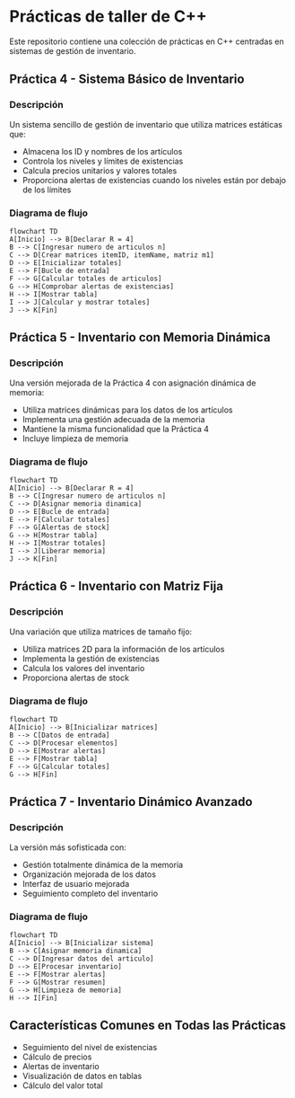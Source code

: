 # Prácticas de taller de C++

Este repositorio contiene una colección de prácticas en C++ centradas en sistemas de gestión de inventario.

## Práctica 4 - Sistema Básico de Inventario

### Descripción
Un sistema sencillo de gestión de inventario que utiliza matrices estáticas que:
- Almacena los ID y nombres de los artículos
- Controla los niveles y límites de existencias
- Calcula precios unitarios y valores totales
- Proporciona alertas de existencias cuando los niveles están por debajo de los límites

### Diagrama de flujo
```mermaid
flowchart TD
A[Inicio] --> B[Declarar R = 4]
B --> C[Ingresar numero de articulos n]
C --> D[Crear matrices itemID, itemName, matriz m1]
D --> E[Inicializar totales]
E --> F[Bucle de entrada]
F --> G[Calcular totales de articulos]
G --> H[Comprobar alertas de existencias]
H --> I[Mostrar tabla]
I --> J[Calcular y mostrar totales]
J --> K[Fin]
```

## Práctica 5 - Inventario con Memoria Dinámica

### Descripción
Una versión mejorada de la Práctica 4 con asignación dinámica de memoria:
- Utiliza matrices dinámicas para los datos de los artículos
- Implementa una gestión adecuada de la memoria
- Mantiene la misma funcionalidad que la Práctica 4
- Incluye limpieza de memoria

### Diagrama de flujo
```mermaid
flowchart TD
A[Inicio] --> B[Declarar R = 4]
B --> C[Ingresar numero de articulos n]
C --> D[Asignar memoria dinamica]
D --> E[Bucle de entrada]
E --> F[Calcular totales]
F --> G[Alertas de stock]
G --> H[Mostrar tabla]
H --> I[Mostrar totales]
I --> J[Liberar memoria]
J --> K[Fin]
```

## Práctica 6 - Inventario con Matriz Fija

### Descripción
Una variación que utiliza matrices de tamaño fijo:
- Utiliza matrices 2D para la información de los artículos
- Implementa la gestión de existencias
- Calcula los valores del inventario
- Proporciona alertas de stock

### Diagrama de flujo
```mermaid
flowchart TD
A[Inicio] --> B[Inicializar matrices]
B --> C[Datos de entrada]
C --> D[Procesar elementos]
D --> E[Mostrar alertas]
E --> F[Mostrar tabla]
F --> G[Calcular totales]
G --> H[Fin]
```

## Práctica 7 - Inventario Dinámico Avanzado

### Descripción
La versión más sofisticada con:
- Gestión totalmente dinámica de la memoria
- Organización mejorada de los datos
- Interfaz de usuario mejorada
- Seguimiento completo del inventario

### Diagrama de flujo
```mermaid
flowchart TD
A[Inicio] --> B[Inicializar sistema]
B --> C[Asignar memoria dinamica]
C --> D[Ingresar datos del articulo]
D --> E[Procesar inventario]
E --> F[Mostrar alertas]
F --> G[Mostrar resumen]
G --> H[Limpieza de memoria]
H --> I[Fin]
```

## Características Comunes en Todas las Prácticas

- Seguimiento del nivel de existencias
- Cálculo de precios
- Alertas de inventario
- Visualización de datos en tablas
- Cálculo del valor total
